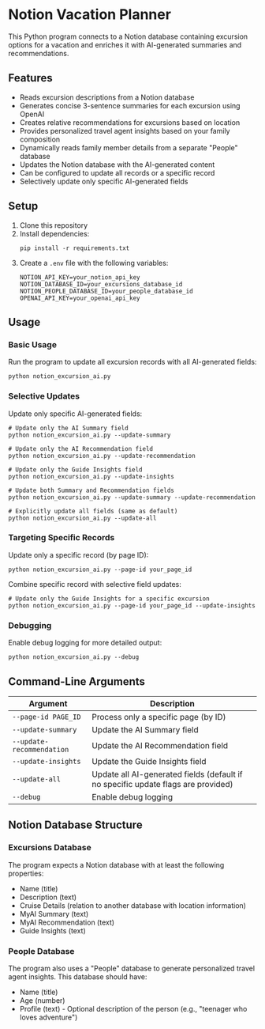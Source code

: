 # Notion Vacation Planner

This Python program connects to a Notion database containing excursion options for a vacation and enriches it with AI-generated summaries and recommendations.

## Features

- Reads excursion descriptions from a Notion database
- Generates concise 3-sentence summaries for each excursion using OpenAI
- Creates relative recommendations for excursions based on location
- Provides personalized travel agent insights based on your family composition
- Dynamically reads family member details from a separate "People" database
- Updates the Notion database with the AI-generated content
- Can be configured to update all records or a specific record
- Selectively update only specific AI-generated fields

## Setup

1. Clone this repository
2. Install dependencies:
   ```
   pip install -r requirements.txt
   ```
3. Create a `.env` file with the following variables:
   ```
   NOTION_API_KEY=your_notion_api_key
   NOTION_DATABASE_ID=your_excursions_database_id
   NOTION_PEOPLE_DATABASE_ID=your_people_database_id
   OPENAI_API_KEY=your_openai_api_key
   ```

## Usage

### Basic Usage

Run the program to update all excursion records with all AI-generated fields:
```
python notion_excursion_ai.py
```

### Selective Updates

Update only specific AI-generated fields:
```
# Update only the AI Summary field
python notion_excursion_ai.py --update-summary

# Update only the AI Recommendation field
python notion_excursion_ai.py --update-recommendation

# Update only the Guide Insights field
python notion_excursion_ai.py --update-insights

# Update both Summary and Recommendation fields
python notion_excursion_ai.py --update-summary --update-recommendation

# Explicitly update all fields (same as default)
python notion_excursion_ai.py --update-all
```

### Targeting Specific Records

Update only a specific record (by page ID):
```
python notion_excursion_ai.py --page-id your_page_id
```

Combine specific record with selective field updates:
```
# Update only the Guide Insights for a specific excursion
python notion_excursion_ai.py --page-id your_page_id --update-insights
```

### Debugging

Enable debug logging for more detailed output:
```
python notion_excursion_ai.py --debug
```

## Command-Line Arguments

| Argument | Description |
|----------|-------------|
| `--page-id PAGE_ID` | Process only a specific page (by ID) |
| `--update-summary` | Update the AI Summary field |
| `--update-recommendation` | Update the AI Recommendation field |
| `--update-insights` | Update the Guide Insights field |
| `--update-all` | Update all AI-generated fields (default if no specific update flags are provided) |
| `--debug` | Enable debug logging |

## Notion Database Structure

### Excursions Database

The program expects a Notion database with at least the following properties:
- Name (title)
- Description (text)
- Cruise Details (relation to another database with location information)
- MyAI Summary (text)
- MyAI Recommendation (text)
- Guide Insights (text)

### People Database

The program also uses a "People" database to generate personalized travel agent insights. This database should have:
- Name (title)
- Age (number)
- Profile (text) - Optional description of the person (e.g., "teenager who loves adventure") 